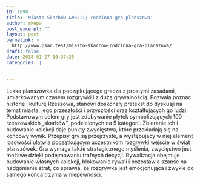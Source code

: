 ```yaml
---
ID: 1698
title: 'Miasto Skarbów &#8211; rodzinna gra planszowa'
author: mkepa
post_excerpt: ""
layout: post
permalink: >
  http://www.psar.test/miasto-skarbow-rodzinna-gra-planszowa/
draft: false
date: 2018-01-27 10:37:25
categories: |
  
  -
---
```

Lekka planszówka dla początkującego gracza z prostymi zasadami, umiarkowanym czasem rozgrywki i z dużą grywalnością. Pozwala poznać historię i kulturę Rzeszowa, stanowi doskonały pretekst do dyskusji na temat miasta, jego przeszłości i przyszłości oraz kształtujących go ludzi. Podstawowym celem gry jest zdobywanie płytek symbolizujących 100 rzeszowskich „skarbów", podzielonych na 5 kategorii. Zbieranie ich i budowanie kolekcji daje punkty zwycięstwa, które przekładają się na końcowy wynik. Przepisy gry są przejrzyste, a występujący w niej element losowości ułatwia początkującym uczestnikom rozgrywki wejście w świat planszówek. Gra wymaga także strategicznego myślenia, zwycięstwo jest możliwe dzięki podejmowaniu trafnych decyzji. Rywalizacja obejmuje budowanie własnych kolekcji, blokowanie rywali i pozostawia szanse na nadgonienie strat, co sprawia, że rozgrywka jest emocjonująca i zwykle do samego końca trzyma w niepewności.